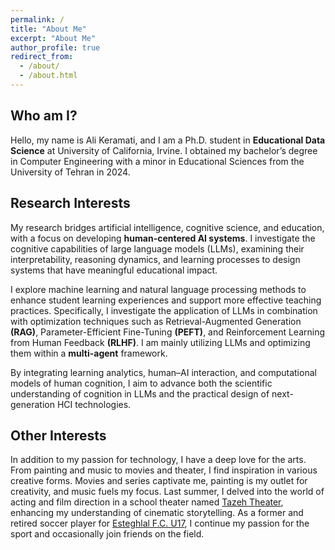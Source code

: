 ```yaml
---
permalink: /
title: "About Me"
excerpt: "About Me"
author_profile: true
redirect_from: 
  - /about/
  - /about.html
---
```


## Who am I?

Hello, my name is Ali Keramati, and I am a Ph.D. student in **Educational Data Science** at University of California, Irvine. I obtained my bachelor’s degree in Computer Engineering with a minor in Educational Sciences from the University of Tehran in 2024. 

<!-- I previously earned a B.Sc. in Computer Engineering with a minor in Educational Sciences from the University of Tehran. I proudly served as an undergraduate research assistant at several research labs, including the Cognitive Systems Lab, Technology Enhanced Learning Lab (TELAB), UT NLP Group, National Brain Centre, the University of Queensland (remotely), and the Embodied Design Research Lab at UC Berkeley (remotely). -->

<!-- Through my experiences as a student, teacher, and teaching assistant in academia, I noticed several challenges faced by both students and teachers that technology could address. These experiences shaped my long-term goal: **to utilize technology, particularly Artificial Intelligence (AI), to achieve substantial improvements in learning, teaching, and assessment.** -->

## Research Interests


<!-- My research explores the intersection of artificial intelligence, cognition, and education. I am deeply interested in the **cognitive evaluation** of large language models (LLMs), focusing on assessing their interpretability, reasoning abilities, learning processes, and educational impact. Additionally, I design **multi-agent** LLM systems to support cognitive and educational tasks, aiming to create adaptive and personalized learning environments. Through this interdisciplinary lens, I aim to develop LLM-driven tools that enhance learning experiences while fostering more effective human-AI collaboration in education. -->

My research bridges artificial intelligence, cognitive science, and education, with a focus on developing **human-centered AI systems**. I investigate the cognitive capabilities of large language models (LLMs), examining their interpretability, reasoning dynamics, and learning processes to design systems that have meaningful educational impact.

I explore machine learning and natural language processing methods to enhance student learning experiences and support more effective teaching practices. Specifically, I investigate the application of LLMs in combination with optimization techniques such as Retrieval-Augmented Generation **(RAG)**, Parameter-Efficient Fine-Tuning **(PEFT)**, and Reinforcement Learning from Human Feedback **(RLHF)**. I am mainly utilizing LLMs and optimizing them within a **multi-agent** framework.

By integrating learning analytics, human–AI interaction, and computational models of human cognition, I aim to advance both the scientific understanding of cognition in LLMs and the practical design of next-generation HCI technologies.

<!-- My research lies at the intersection of artificial intelligence, cognition, and education, particularly in the development of advanced **machine learning** and **natural language processing** methods to enhance student learning experiences and support more effective teaching practices. Specifically, I investigate the application of large language models **(LLMs)** in combination with optimization techniques such as Retrieval-Augmented Generation **(RAG)**, **fine-tuning**, and Reinforcement Learning from Human Feedback **(RLHF)**.

In addition to my computational interests, I am eager to work as a **digital learning designer**. I aspire to integrate my developed models into real-world classroom settings to test their effectiveness within innovative, digitalized teaching approaches. My background in learning design and research in collaborative learning fuels my passion for computer-supported collaborative learning **(CSCL)**, and I am excited to create and implement models that facilitate productive collaboration among learners. As I continue to learn and grow, I am excited to bridge the gap between technology and education, creating innovative solutions that make learning effective, accessible, and engaging for all.

Additionally, I am interested in exploring philosophical and psychological questions at the intersection of **human cognition** and LLMs, analyzing how human learning, knowledge organization, and memory compare to LLM-driven processes. Ultimately, I aim to design and benchmark **LLM-powered tools**—such as chatbots and automated educational systems—that align closely with human cognitive processes, improving educational outcomes and transforming how people learn and teach. -->

## Other Interests

In addition to my passion for technology, I have a deep love for the arts. From painting and music to movies and theater, I find inspiration in various creative forms. Movies and series captivate me, painting is my outlet for creativity, and music fuels my focus. Last summer, I delved into the world of acting and film direction in a school theater named [Tazeh Theater](https://www.instagram.com/tazeh_theater/?hl=en), enhancing my understanding of cinematic storytelling. As a former and retired soccer player for [Esteghlal F.C. U17](https://www.transfermarkt.com/esteghlal-fc-u17/startseite/verein/88915), I continue my passion for the sport and occasionally join friends on the field.